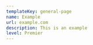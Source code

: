 ```yaml
---
templateKey: general-page
name: Example
url: example.com
description: This is an example
level: Premier
---
```


